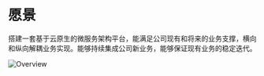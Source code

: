 # 愿景
搭建一套基于云原生的微服务架构平台，能满足公司现有和将来的业务支撑，横向和纵向解耦业务实现。能够持续集成公司新业务，能够保证现有业务的稳定迭代。

![Overview](http://www.plantuml.com/plantuml/proxy?cache=no&src=https://raw.github.com/deanroom/blog/master/uml/overview.iuml)
